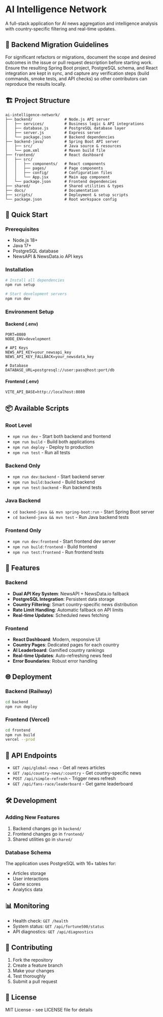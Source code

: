 # AI Intelligence Network

A full-stack application for AI news aggregation and intelligence analysis with country-specific filtering and real-time updates.

## 📜 Backend Migration Guidelines

For significant refactors or migrations, document the scope and desired
outcomes in the issue or pull request description before starting work. Ensure
the resulting Spring Boot project, PostgreSQL schema, and React integration are
kept in sync, and capture any verification steps (build commands, smoke tests,
and API checks) so other contributors can reproduce the results locally.

## 🏗️ Project Structure

```
ai-intelligence-network/
├── backend/              # Node.js API server
│   ├── services/         # Business logic & API integrations
│   ├── database.js       # PostgreSQL database layer
│   ├── server.js         # Express server
│   └── package.json      # Backend dependencies
├── backend-java/         # Spring Boot API server
│   ├── src/              # Java source & resources
│   └── pom.xml           # Maven build file
├── frontend/             # React dashboard
│   ├── src/
│   │   ├── components/   # React components
│   │   ├── pages/        # Page components
│   │   ├── config/       # Configuration files
│   │   └── App.jsx       # Main app component
│   └── package.json      # Frontend dependencies
├── shared/               # Shared utilities & types
├── docs/                 # Documentation
├── scripts/              # Deployment & setup scripts
└── package.json          # Root workspace config
```

## 🚀 Quick Start

### Prerequisites
- Node.js 18+
- Java 17+
- PostgreSQL database
- NewsAPI & NewsData.io API keys

### Installation
```bash
# Install all dependencies
npm run setup

# Start development servers
npm run dev
```

### Environment Setup

#### Backend (.env)
```env
PORT=8080
NODE_ENV=development

# API Keys
NEWS_API_KEY=your_newsapi_key
NEWS_API_KEY_FALLBACK=your_newsdata_key

# Database
DATABASE_URL=postgresql://user:pass@host:port/db
```

#### Frontend (.env)
```env
VITE_API_BASE=http://localhost:8080
```

## 📦 Available Scripts

### Root Level
- `npm run dev` - Start both backend and frontend
- `npm run build` - Build both applications
- `npm run deploy` - Deploy to production
- `npm run test` - Run all tests

### Backend Only
- `npm run dev:backend` - Start backend server
- `npm run build:backend` - Build backend
- `npm run test:backend` - Run backend tests

### Java Backend
- `cd backend-java && mvn spring-boot:run` - Start Spring Boot server
- `cd backend-java && mvn test` - Run Java backend tests

### Frontend Only
- `npm run dev:frontend` - Start frontend dev server
- `npm run build:frontend` - Build frontend
- `npm run test:frontend` - Run frontend tests

## 🔧 Features

### Backend
- **Dual API Key System**: NewsAPI + NewsData.io fallback
- **PostgreSQL Integration**: Persistent data storage
- **Country Filtering**: Smart country-specific news distribution
- **Rate Limit Handling**: Automatic fallback on API limits
- **Real-time Updates**: Scheduled news fetching

### Frontend
- **React Dashboard**: Modern, responsive UI
- **Country Pages**: Dedicated pages for each country
- **AI Leaderboard**: Gamified country rankings
- **Real-time Updates**: Auto-refreshing news feed
- **Error Boundaries**: Robust error handling

## 🌐 Deployment

### Backend (Railway)
```bash
cd backend
npm run deploy
```

### Frontend (Vercel)
```bash
cd frontend
npm run build
vercel --prod
```

## 🔑 API Endpoints

- `GET /api/global-news` - Get all news articles
- `GET /api/country-news/:country` - Get country-specific news
- `POST /api/simple-refresh` - Trigger news refresh
- `GET /api/fans-race/leaderboard` - Get game leaderboard

## 🛠️ Development

### Adding New Features
1. Backend changes go in `backend/`
2. Frontend changes go in `frontend/`
3. Shared utilities go in `shared/`

### Database Schema
The application uses PostgreSQL with 16+ tables for:
- Articles storage
- User interactions
- Game scores
- Analytics data

## 📊 Monitoring

- Health check: `GET /health`
- System status: `GET /api/fortune500/status`
- API diagnostics: `GET /api/diagnostics`

## 🤝 Contributing

1. Fork the repository
2. Create a feature branch
3. Make your changes
4. Test thoroughly
5. Submit a pull request

## 📄 License

MIT License - see LICENSE file for details